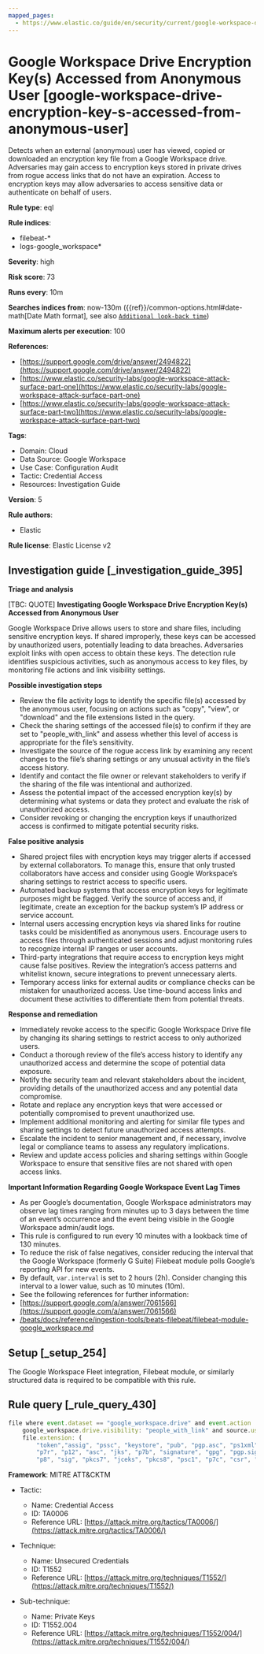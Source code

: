 ```yaml
---
mapped_pages:
  - https://www.elastic.co/guide/en/security/current/google-workspace-drive-encryption-key-s-accessed-from-anonymous-user.html
---
```


# Google Workspace Drive Encryption Key(s) Accessed from Anonymous User [google-workspace-drive-encryption-key-s-accessed-from-anonymous-user]

Detects when an external (anonymous) user has viewed, copied or downloaded an encryption key file from a Google Workspace drive. Adversaries may gain access to encryption keys stored in private drives from rogue access links that do not have an expiration. Access to encryption keys may allow adversaries to access sensitive data or authenticate on behalf of users.

**Rule type**: eql

**Rule indices**:

* filebeat-*
* logs-google_workspace*

**Severity**: high

**Risk score**: 73

**Runs every**: 10m

**Searches indices from**: now-130m ({{ref}}/common-options.html#date-math[Date Math format], see also [`Additional look-back time`](docs-content://solutions/security/detect-and-alert/create-detection-rule.md#rule-schedule))

**Maximum alerts per execution**: 100

**References**:

* [https://support.google.com/drive/answer/2494822](https://support.google.com/drive/answer/2494822)
* [https://www.elastic.co/security-labs/google-workspace-attack-surface-part-one](https://www.elastic.co/security-labs/google-workspace-attack-surface-part-one)
* [https://www.elastic.co/security-labs/google-workspace-attack-surface-part-two](https://www.elastic.co/security-labs/google-workspace-attack-surface-part-two)

**Tags**:

* Domain: Cloud
* Data Source: Google Workspace
* Use Case: Configuration Audit
* Tactic: Credential Access
* Resources: Investigation Guide

**Version**: 5

**Rule authors**:

* Elastic

**Rule license**: Elastic License v2

## Investigation guide [_investigation_guide_395]

**Triage and analysis**

[TBC: QUOTE]
**Investigating Google Workspace Drive Encryption Key(s) Accessed from Anonymous User**

Google Workspace Drive allows users to store and share files, including sensitive encryption keys. If shared improperly, these keys can be accessed by unauthorized users, potentially leading to data breaches. Adversaries exploit links with open access to obtain these keys. The detection rule identifies suspicious activities, such as anonymous access to key files, by monitoring file actions and link visibility settings.

**Possible investigation steps**

* Review the file activity logs to identify the specific file(s) accessed by the anonymous user, focusing on actions such as "copy", "view", or "download" and the file extensions listed in the query.
* Check the sharing settings of the accessed file(s) to confirm if they are set to "people_with_link" and assess whether this level of access is appropriate for the file’s sensitivity.
* Investigate the source of the rogue access link by examining any recent changes to the file’s sharing settings or any unusual activity in the file’s access history.
* Identify and contact the file owner or relevant stakeholders to verify if the sharing of the file was intentional and authorized.
* Assess the potential impact of the accessed encryption key(s) by determining what systems or data they protect and evaluate the risk of unauthorized access.
* Consider revoking or changing the encryption keys if unauthorized access is confirmed to mitigate potential security risks.

**False positive analysis**

* Shared project files with encryption keys may trigger alerts if accessed by external collaborators. To manage this, ensure that only trusted collaborators have access and consider using Google Workspace’s sharing settings to restrict access to specific users.
* Automated backup systems that access encryption keys for legitimate purposes might be flagged. Verify the source of access and, if legitimate, create an exception for the backup system’s IP address or service account.
* Internal users accessing encryption keys via shared links for routine tasks could be misidentified as anonymous users. Encourage users to access files through authenticated sessions and adjust monitoring rules to recognize internal IP ranges or user accounts.
* Third-party integrations that require access to encryption keys might cause false positives. Review the integration’s access patterns and whitelist known, secure integrations to prevent unnecessary alerts.
* Temporary access links for external audits or compliance checks can be mistaken for unauthorized access. Use time-bound access links and document these activities to differentiate them from potential threats.

**Response and remediation**

* Immediately revoke access to the specific Google Workspace Drive file by changing its sharing settings to restrict access to only authorized users.
* Conduct a thorough review of the file’s access history to identify any unauthorized access and determine the scope of potential data exposure.
* Notify the security team and relevant stakeholders about the incident, providing details of the unauthorized access and any potential data compromise.
* Rotate and replace any encryption keys that were accessed or potentially compromised to prevent unauthorized use.
* Implement additional monitoring and alerting for similar file types and sharing settings to detect future unauthorized access attempts.
* Escalate the incident to senior management and, if necessary, involve legal or compliance teams to assess any regulatory implications.
* Review and update access policies and sharing settings within Google Workspace to ensure that sensitive files are not shared with open access links.

**Important Information Regarding Google Workspace Event Lag Times**

* As per Google’s documentation, Google Workspace administrators may observe lag times ranging from minutes up to 3 days between the time of an event’s occurrence and the event being visible in the Google Workspace admin/audit logs.
* This rule is configured to run every 10 minutes with a lookback time of 130 minutes.
* To reduce the risk of false negatives, consider reducing the interval that the Google Workspace (formerly G Suite) Filebeat module polls Google’s reporting API for new events.
* By default, `var.interval` is set to 2 hours (2h). Consider changing this interval to a lower value, such as 10 minutes (10m).
* See the following references for further information:
* [https://support.google.com/a/answer/7061566](https://support.google.com/a/answer/7061566)
* [/beats/docs/reference/ingestion-tools/beats-filebeat/filebeat-module-google_workspace.md](beats://docs/reference/filebeat/filebeat-module-google_workspace.md)


## Setup [_setup_254]

The Google Workspace Fleet integration, Filebeat module, or similarly structured data is required to be compatible with this rule.


## Rule query [_rule_query_430]

```js
file where event.dataset == "google_workspace.drive" and event.action : ("copy", "view", "download") and
    google_workspace.drive.visibility: "people_with_link" and source.user.email == "" and
    file.extension: (
        "token","assig", "pssc", "keystore", "pub", "pgp.asc", "ps1xml", "pem", "gpg.sig", "der", "key",
        "p7r", "p12", "asc", "jks", "p7b", "signature", "gpg", "pgp.sig", "sst", "pgp", "gpgz", "pfx", "crt",
        "p8", "sig", "pkcs7", "jceks", "pkcs8", "psc1", "p7c", "csr", "cer", "spc", "ps2xml")
```

**Framework**: MITRE ATT&CKTM

* Tactic:

    * Name: Credential Access
    * ID: TA0006
    * Reference URL: [https://attack.mitre.org/tactics/TA0006/](https://attack.mitre.org/tactics/TA0006/)

* Technique:

    * Name: Unsecured Credentials
    * ID: T1552
    * Reference URL: [https://attack.mitre.org/techniques/T1552/](https://attack.mitre.org/techniques/T1552/)

* Sub-technique:

    * Name: Private Keys
    * ID: T1552.004
    * Reference URL: [https://attack.mitre.org/techniques/T1552/004/](https://attack.mitre.org/techniques/T1552/004/)



